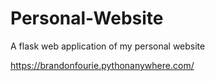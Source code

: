 # Personal-Website
A flask web application of my personal website 

https://brandonfourie.pythonanywhere.com/
